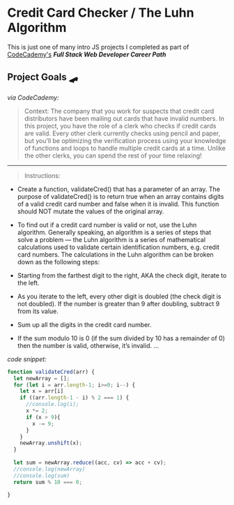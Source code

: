 # Credit Card Checker / The Luhn Algorithm 

This is just one of many intro JS  projects I completed as part of [CodeCademy's](https://www.codecademy.com) __*Full Stack Web Developer Career Path*__


## Project Goals 🛹
*via CodeCademy:*

>Context: The company that you work for suspects that credit card distributors have been mailing out cards that have invalid numbers. In this project, you have the role of a clerk who checks if credit cards are valid. Every other clerk currently checks using pencil and paper, but you’ll be optimizing the verification process using your knowledge of functions and loops to handle multiple credit cards at a time. Unlike the other clerks, you can spend the rest of your time relaxing! 

---------------
>Instructions:  
* Create a function, validateCred() that has a parameter of an array. The purpose of validateCred() is to return true when an array contains digits of a valid credit card number and false when it is invalid. This function should NOT mutate the values of the original array.

* To find out if a credit card number is valid or not, use the Luhn algorithm. Generally speaking, an algorithm is a series of steps that solve a problem — the Luhn algorithm is a series of mathematical calculations used to validate certain identification numbers, e.g. credit card numbers. The calculations in the Luhn algorithm can be broken down as the following steps:

* Starting from the farthest digit to the right, AKA the check digit, iterate to the left.
* As you iterate to the left, every other digit is doubled (the check digit is not doubled). If the number is greater than 9 after doubling, subtract 9 from its value.

* Sum up all the digits in the credit card number.
* If the sum modulo 10 is 0 (if the sum divided by 10 has a remainder of 0) then the number is valid, otherwise, it’s invalid.
...

_code snippet:_

```JavaScript
function validateCred(arr) {
  let newArray = [];
  for (let i = arr.length-1; i>=0; i--) {
    let x = arr[i]
    if ((arr.length-1 - i) % 2 === 1) {
      //console.log(i);
      x *= 2;
      if (x > 9){
        x -= 9;
      }
    }
    newArray.unshift(x);
  }
  
  let sum = newArray.reduce((acc, cv) => acc + cv);
  //console.log(newArray)
  //console.log(sum)
  return sum % 10 === 0;
  
}
```